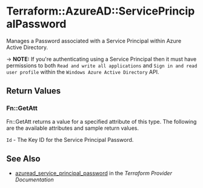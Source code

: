 # Terraform::AzureAD::ServicePrincipalPassword

Manages a Password associated with a Service Principal within Azure Active Directory.

-> **NOTE:** If you're authenticating using a Service Principal then it must have permissions to both `Read and write all applications` and `Sign in and read user profile` within the `Windows Azure Active Directory` API.

## Return Values

### Fn::GetAtt

Fn::GetAtt returns a value for a specified attribute of this type. The following are the available attributes and sample return values.

`Id` - The Key ID for the Service Principal Password.

## See Also

* [azuread_service_principal_password](https://www.terraform.io/docs/providers/azuread/r/service_principal_password.html) in the _Terraform Provider Documentation_